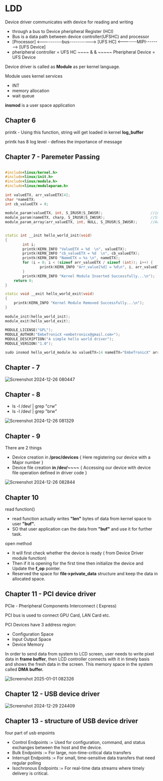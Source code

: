 # LDD

Device driver communicates with device for reading and writing 
- through a bus to Device pheripheral Register (HCI)
- Bus is a data path between device controller(UFSHC) and processor
- [Processor] <----------bus-----------> [UFS HC] <-------MIPI--------> [UFS Device]
- pheripheral controller = UFS HC  ~~~~ & & ~~~~~  Pheripheral Device = UFS Device


Device driver is called as **Module** as per kernel language.

Module uses kernel services
- INT
- memory allocation
- wait queue

**insmod** is a user space application

## Chapter 6

printk - Using this function, string will get loaded in kernel **log_buffer**

printk has 8 log level - defines the importance of message

## Chapter 7 - Paremeter Passing 

```C++

#include<linux/kernel.h>
#include<linux/init.h>
#include<linux/module.h>
#include<linux/moduleparam.h>
 
int valueETX, arr_valueETX[4];
char *nameETX;
int cb_valueETX = 0;
 
module_param(valueETX, int, S_IRUSR|S_IWUSR);                      //integer value
module_param(nameETX, charp, S_IRUSR|S_IWUSR);                     //String
module_param_array(arr_valueETX, int, NULL, S_IRUSR|S_IWUSR);      //Array of integers
 

static int __init hello_world_init(void)
{
        int i;
        printk(KERN_INFO "ValueETX = %d  \n", valueETX);
        printk(KERN_INFO "cb_valueETX = %d  \n", cb_valueETX);
        printk(KERN_INFO "NameETX = %s \n", nameETX);
        for (i = 0; i < (sizeof arr_valueETX / sizeof (int)); i++) {
                printk(KERN_INFO "Arr_value[%d] = %d\n", i, arr_valueETX[i]);
        }
        printk(KERN_INFO "Kernel Module Inserted Successfully...\n");
    return 0;
}

static void __exit hello_world_exit(void)
{
    printk(KERN_INFO "Kernel Module Removed Successfully...\n");
}
 
module_init(hello_world_init);
module_exit(hello_world_exit);
 
MODULE_LICENSE("GPL");
MODULE_AUTHOR("EmbeTronicX <embetronicx@gmail.com>");
MODULE_DESCRIPTION("A simple hello world driver");
MODULE_VERSION("1.0");
```

```c
sudo insmod hello_world_module.ko valueETX=14 nameETX="EmbeTronicX" arr_valueETX=100,102,104,106
```

## Chapter - 7
![Screenshot 2024-12-26 080447](https://github.com/user-attachments/assets/3320e6a3-4326-4674-ae64-73633a0ac4a8)

## Chapter - 8

- ls -l /dev/ | grep "crw"
- ls -l /dev/ | grep "brw"
  
![Screenshot 2024-12-26 081329](https://github.com/user-attachments/assets/033880a4-b8c7-4c1c-82c7-61a91910f302)

## Chapter - 9

There are 2 things
- Device creation in **/proc/devices**  { Here registering our device with a Major number }
- Device file creation **in /dev/~~~~**   { Accessing our device with device file operation defined in driver code }

![Screenshot 2024-12-26 082844](https://github.com/user-attachments/assets/dd1a3125-1f2a-4aba-99eb-cc22a65bd7da)

## Chapter 10

read function()
- read function actually writes **"len"** bytes of data from kernel space to user **"buf".**
- SO that user application can the data from **"buf"** and use it for further task.


open method
- It will first check whether the device is ready ( from Device Driver module function)
- Then if it is opening for the first time then initialize the device and Update the **f_op** pointer.
- Reserved the space for **file->private_data** structure and keep the data in allocated space.


## Chapter 11 - PCI device driver

PCIe - Pheripheral Components Interconnect ( Express)

PCI bus is used to connect GPU Card, LAN Card etc.

PCI Devices have 3 address region:
- Configuration Space 
- Input Output Space
- Device Memory


In order to send data from system to LCD screen, user needs to write pixel data in **frame buffer**, then LCD controller connects with it in timely basis and shows the fresh data in the screen. This memory space in the system called **DMA buffer.** 

![Screenshot 2025-01-01 082326](https://github.com/user-attachments/assets/e4e25a27-0805-4120-a45a-313d7f82f7f6)

## Chapter 12 - USB device driver
![Screenshot 2024-12-29 224409](https://github.com/user-attachments/assets/a1bdcf4d-17d8-4a3c-9d5f-35cf68446270)


## Chapter 13 - structure of USB device driver
four part of usb enpoints
- Control Endpoints := Used for configuration, command, and status exchanges between the host and the device.
- Bulk Endpoints := For large, non-time-critical data transfers
- Interrupt Endpoints := For small, time-sensitive data transfers that need regular polling
- Isochronous Endpoints := For real-time data streams where timely delivery is critical.
